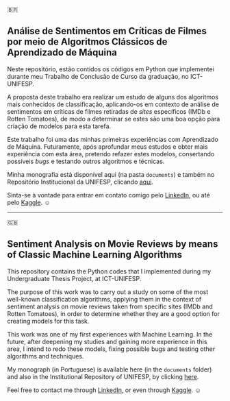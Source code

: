 :brazil:
## Análise de Sentimentos em Críticas de Filmes por meio de Algoritmos Clássicos de Aprendizado de Máquina

Neste repositório, estão contidos os códigos em Python que implementei durante meu Trabalho de Conclusão de Curso da graduação, no ICT-UNIFESP.

A proposta deste trabalho era realizar um estudo de alguns dos algoritmos mais conhecidos de classificação, aplicando-os em contexto de análise de sentimentos em críticas de filmes retiradas de _sites_ específicos (IMDb e Rotten Tomatoes), de modo a determinar se estes são uma boa opção para criação de modelos para esta tarefa.

Este trabalho foi uma das minhas primeiras experiências com Aprendizado de Máquina. Futuramente, após aprofundar meus estudos e obter mais experiência com esta área, pretendo refazer estes modelos, consertando possíveis _bugs_ e testando outros algoritmos e técnicas.

Minha monografia está disponível aqui (na pasta `documents`) e também no Repositório Institucional da UNIFESP, clicando [aqui](http://repositorio.unifesp.br/handle/11600/51919).

Sinta-se à vontade para entrar em contato comigo pelo [LinkedIn](https://www.linkedin.com/in/ana-julia-bellini/), ou até pelo [Kaggle](https://www.kaggle.com/anajbellini). :relaxed:

---

:uk:
## Sentiment Analysis on Movie Reviews by means of Classic Machine Learning Algorithms

This repository contains the Python codes that I implemented during my Undergraduate Thesis Project, at ICT-UNIFESP.

The purpose of this work was to carry out a study on some of the most well-known classification algorithms, applying them in the context of sentiment analysis on movie reviews taken from specific sites (IMDb and Rotten Tomatoes), in order to determine whether they are a good option for creating models for this task.

This work was one of my first experiences with Machine Learning. In the future, after deepening my studies and gaining more experience in this area, I intend to redo these models, fixing possible bugs and testing other algorithms and techniques.

My monograph (in Portuguese) is available here (in the `documents` folder) and also in the Institutional Repository of UNIFESP, by clicking [here](http://repositorio.unifesp.br/handle/11600/51919).

Feel free to contact me through [LinkedIn](https://www.linkedin.com/in/ana-julia-bellini/), or even through [Kaggle](https://www.kaggle.com/anajbellini). :relaxed: